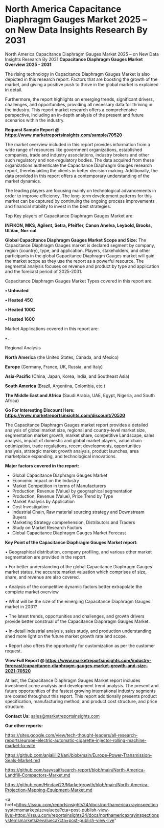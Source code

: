 # North America Capacitance Diaphragm Gauges Market 2025 – on New Data Insights Research By 2031
 North America Capacitance Diaphragm Gauges Market 2025 – on New Data Insights Research By 2031
<Strong> Capacitance Diaphragm Gauges Market Overview 2025 - 2031</strong>

The rising technology in Capacitance Diaphragm Gauges Market is also depicted in this research report. Factors that are boosting the growth of the market, and giving a positive push to thrive in the global market is explained in detail.

Furthermore, the report highlights on emerging trends, significant drivers, challenges, and opportunities, providing all necessary data for thriving in the industry. This report market research offers a comprehensive perspective, including an in-depth analysis of the present and future scenarios within the industry.

<strong>Request Sample Report @ <a href=https://www.marketreportsinsights.com/sample/70520>https://www.marketreportsinsights.com/sample/70520</a></strong>

The market overview included in this report provides information from a wide range of resources like government organizations, established companies, trade and industry associations, industry brokers and other such regulatory and non-regulatory bodies. The data acquired from these organizations authenticate the Capacitance Diaphragm Gauges research report, thereby aiding the clients in better decision making. Additionally, the data provided in this report offers a contemporary understanding of the market dynamics.

The leading players are focusing mainly on technological advancements in order to improve efficiency. The long-term development patterns for this market can be captured by continuing the ongoing process improvements and financial stability to invest in the best strategies.

Top Key players of Capacitance Diaphragm Gauges Market are:

<strong>INFIKON, MKS, Agilent, Setra, Pfeiffer, Canon Anelva, Leybold, Brooks, ULVac, Nor-cal</strong>

<strong><b>Global Capacitance Diaphragm Gauges Market Scope and Size:</b></strong>
The Capacitance Diaphragm Gauges market is declared segment by company, region (country), type, and application. Players, stakeholders, and other participants in the global Capacitance Diaphragm Gauges market will gain the market scope as they use the report as a powerful resource. The segmental analysis focuses on revenue and product by type and application and the forecast period of 2025-2031.

Capacitance Diaphragm Gauges Market Types covered in this report are:

<strong>• Unheated

• Heated 45C

• Heated 100C

• Heated 160C</strong>

Market Applications covered in this report are:

<strong>• .</strong> 

Regional Analysis

<strong>North America</strong> (the United States, Canada, and Mexico)

<strong>Europe</strong> (Germany, France, UK, Russia, and Italy)

<strong>Asia-Pacific</strong> (China, Japan, Korea, India, and Southeast Asia)

<strong>South America</strong> (Brazil, Argentina, Colombia, etc.)

<strong>The Middle East and Africa</strong> (Saudi Arabia, UAE, Egypt, Nigeria, and South Africa)

<strong>Go For Interesting Discount Here: <a href=https://www.marketreportsinsights.com/discount/70520>https://www.marketreportsinsights.com/discount/70520</a></strong>

The Capacitance Diaphragm Gauges market report provides a detailed analysis of global market size, regional and country-level market size, segmentation market growth, market share, competitive Landscape, sales analysis, impact of domestic and global market players, value chain optimization, trade regulations, recent developments, opportunities analysis, strategic market growth analysis, product launches, area marketplace expanding, and technological innovations.

<strong><b>Major factors covered in the report:</b></strong>
<ul>
  <li>Global Capacitance Diaphragm Gauges Market </li>
  <li>Economic Impact on the Industry</li>
  <li>Market Competition in terms of Manufacturers</li>
  <li>Production, Revenue (Value) by geographical segmentation</li>
  <li>Production, Revenue (Value), Price Trend by Type</li>
  <li>Market Analysis by Application</li>
  <li>Cost Investigation</li>
  <li>Industrial Chain, Raw material sourcing strategy and Downstream Buyers</li>
  <li>Marketing Strategy comprehension, Distributors and Traders</li>
  <li>Study on Market Research Factors</li>
  <li>Global Capacitance Diaphragm Gauges Market Forecast</li>
</ul>

<strong><b>Key Point of the Capacitance Diaphragm Gauges Market report:</b></strong>

• Geographical distribution, company profiling, and various other market segmentation are provided in the report.

• For better understanding of the global Capacitance Diaphragm Gauges market status, the accurate market valuation which comprises of size, share, and revenue are also covered.

• Analysis of the competitive dynamic factors better extrapolate the complete market overview

• What will be the size of the emerging Capacitance Diaphragm Gauges market in 2031?

• The latest trends, opportunities and challenges, and growth drivers provide better construal of the Capacitance Diaphragm Gauges Market.

• In-detail industrial analysis, sales study, and production understanding shed more light on the future market growth rate and scope.

• Report also offers the opportunity for customization as per the customer request.

<strong><b>View Full Report @ <a href=https://www.marketreportsinsights.com/industry-forecast/capacitance-diaphragm-gauges-market-growth-and-size-2021-70520>https://www.marketreportsinsights.com/industry-forecast/capacitance-diaphragm-gauges-market-growth-and-size-2021-70520</a></b></strong>


At last, the Capacitance Diaphragm Gauges Market report includes investment come analysis and development trend analysis. The present and future opportunities of the fastest growing international industry segments are coated throughout this report. This report additionally presents product specification, manufacturing method, and product cost structure, and price structure.

<strong>Contact Us:</strong>
sales@marketreportsinsights.com

<strong>Our other reports:</strong>

<a href=https://sites.google.com/view/tech-thought-leaders/all-research-reports/europe-electric-automatic-cigarette-injector-rolling-machine-market-to-witn>https://sites.google.com/view/tech-thought-leaders/all-research-reports/europe-electric-automatic-cigarette-injector-rolling-machine-market-to-witn</a>

<a href=https://github.com/anjaliiii21/anj/blob/main/Europe-Power-Transmission-Seals-Market.md>https://github.com/anjaliiii21/anj/blob/main/Europe-Power-Transmission-Seals-Market.md</a>

<a href=https://github.com/sayysaif/search-report/blob/main/North-America-Landfill-Compactors-Market.md>https://github.com/sayysaif/search-report/blob/main/North-America-Landfill-Compactors-Market.md</a>

<a href=https://github.com/Hindavi23/Marketgrowth/blob/main/North-America-Projection-Mapping-Equipment-Market.md>https://github.com/Hindavi23/Marketgrowth/blob/main/North-America-Projection-Mapping-Equipment-Market.md</a>

<a href=https://issuu.com/reportsinsights24/docs/northamericaxrayinspectionsystemsmarketsizevalueca?cta=post-publish-view-live>https://issuu.com/reportsinsights24/docs/northamericaxrayinspectionsystemsmarketsizevalueca?cta=post-publish-view-live</a>"
